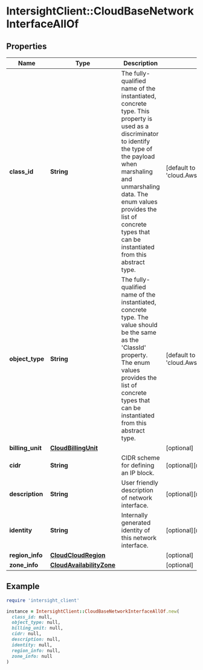 # IntersightClient::CloudBaseNetworkInterfaceAllOf

## Properties

| Name | Type | Description | Notes |
| ---- | ---- | ----------- | ----- |
| **class_id** | **String** | The fully-qualified name of the instantiated, concrete type. This property is used as a discriminator to identify the type of the payload when marshaling and unmarshaling data. The enum values provides the list of concrete types that can be instantiated from this abstract type. | [default to &#39;cloud.AwsNetworkInterface&#39;] |
| **object_type** | **String** | The fully-qualified name of the instantiated, concrete type. The value should be the same as the &#39;ClassId&#39; property. The enum values provides the list of concrete types that can be instantiated from this abstract type. | [default to &#39;cloud.AwsNetworkInterface&#39;] |
| **billing_unit** | [**CloudBillingUnit**](CloudBillingUnit.md) |  | [optional] |
| **cidr** | **String** | CIDR scheme for defining an IP block. | [optional][readonly] |
| **description** | **String** | User friendly description of network interface. | [optional][readonly] |
| **identity** | **String** | Internally generated identity of this network interface. | [optional][readonly] |
| **region_info** | [**CloudCloudRegion**](CloudCloudRegion.md) |  | [optional] |
| **zone_info** | [**CloudAvailabilityZone**](CloudAvailabilityZone.md) |  | [optional] |

## Example

```ruby
require 'intersight_client'

instance = IntersightClient::CloudBaseNetworkInterfaceAllOf.new(
  class_id: null,
  object_type: null,
  billing_unit: null,
  cidr: null,
  description: null,
  identity: null,
  region_info: null,
  zone_info: null
)
```

